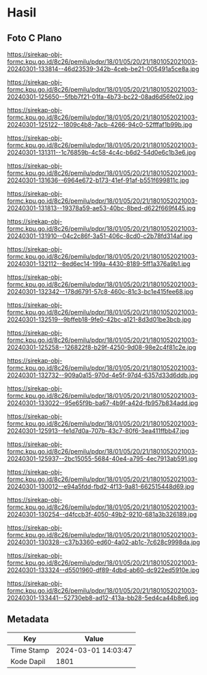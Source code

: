 # Hasil

## Foto C Plano

https://sirekap-obj-formc.kpu.go.id/8c26/pemilu/pdpr/18/01/05/20/21/1801052021003-20240301-133814--46d23539-342b-4ceb-be21-005491a5ce8a.jpg

https://sirekap-obj-formc.kpu.go.id/8c26/pemilu/pdpr/18/01/05/20/21/1801052021003-20240301-125650--5fbb7f21-01fa-4b73-bc22-08ad6d56fe02.jpg

https://sirekap-obj-formc.kpu.go.id/8c26/pemilu/pdpr/18/01/05/20/21/1801052021003-20240301-125122--1809c4b8-7acb-4266-94c0-52fffaf1b99b.jpg

https://sirekap-obj-formc.kpu.go.id/8c26/pemilu/pdpr/18/01/05/20/21/1801052021003-20240301-131311--1c76859b-4c58-4c4c-b6d2-54d0e6c1b3e6.jpg

https://sirekap-obj-formc.kpu.go.id/8c26/pemilu/pdpr/18/01/05/20/21/1801052021003-20240301-131636--6964e672-b173-41ef-91af-b551f699811c.jpg

https://sirekap-obj-formc.kpu.go.id/8c26/pemilu/pdpr/18/01/05/20/21/1801052021003-20240301-131813--19378a59-ae53-40bc-8bed-d622f669f445.jpg

https://sirekap-obj-formc.kpu.go.id/8c26/pemilu/pdpr/18/01/05/20/21/1801052021003-20240301-131910--04c2c86f-3a51-406c-8cd0-c2b78fd314af.jpg

https://sirekap-obj-formc.kpu.go.id/8c26/pemilu/pdpr/18/01/05/20/21/1801052021003-20240301-132112--8ed6ec14-199a-4430-8189-5ff1a376a9b1.jpg

https://sirekap-obj-formc.kpu.go.id/8c26/pemilu/pdpr/18/01/05/20/21/1801052021003-20240301-132342--178d6791-57c8-460c-81c3-bc1e415fee68.jpg

https://sirekap-obj-formc.kpu.go.id/8c26/pemilu/pdpr/18/01/05/20/21/1801052021003-20240301-132519--9bffeb18-9fe0-42bc-a121-8d3d01be3bcb.jpg

https://sirekap-obj-formc.kpu.go.id/8c26/pemilu/pdpr/18/01/05/20/21/1801052021003-20240301-125258--126822f8-b29f-4250-9d08-98e2c4f81c2e.jpg

https://sirekap-obj-formc.kpu.go.id/8c26/pemilu/pdpr/18/01/05/20/21/1801052021003-20240301-132732--909a0a15-970d-4e5f-97d4-6357d33d6ddb.jpg

https://sirekap-obj-formc.kpu.go.id/8c26/pemilu/pdpr/18/01/05/20/21/1801052021003-20240301-133022--95e65f9b-ba67-4b9f-a42d-fb957b834add.jpg

https://sirekap-obj-formc.kpu.go.id/8c26/pemilu/pdpr/18/01/05/20/21/1801052021003-20240301-125913--fe1d7d0a-707b-43c7-80f6-3ea411ffbb47.jpg

https://sirekap-obj-formc.kpu.go.id/8c26/pemilu/pdpr/18/01/05/20/21/1801052021003-20240301-125937--2bc15055-5684-40e4-a795-4ec7913ab591.jpg

https://sirekap-obj-formc.kpu.go.id/8c26/pemilu/pdpr/18/01/05/20/21/1801052021003-20240301-130012--e94a5fdd-fbd2-4f13-9a81-662515448d69.jpg

https://sirekap-obj-formc.kpu.go.id/8c26/pemilu/pdpr/18/01/05/20/21/1801052021003-20240301-130254--d4fccb3f-4050-49b2-9210-681a3b326189.jpg

https://sirekap-obj-formc.kpu.go.id/8c26/pemilu/pdpr/18/01/05/20/21/1801052021003-20240301-130328--c37b3360-ed60-4a02-ab1c-7c628c9998da.jpg

https://sirekap-obj-formc.kpu.go.id/8c26/pemilu/pdpr/18/01/05/20/21/1801052021003-20240301-133324--d5501960-df89-4dbd-ab60-dc922ed5910e.jpg

https://sirekap-obj-formc.kpu.go.id/8c26/pemilu/pdpr/18/01/05/20/21/1801052021003-20240301-133441--52730eb8-ad12-413a-bb28-5ed4ca44b8e6.jpg


## Metadata

| Key        | Value               |
| ---------- | ------------------- |
| Time Stamp | 2024-03-01 14:03:47 |
| Kode Dapil | 1801                |



